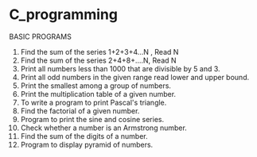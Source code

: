 # C_programming

BASIC PROGRAMS

1. Find the sum of the series 1+2+3+4...N , Read N
2. Find the sum of the series 2+4+8+....N, Read N
3. Print all numbers less than 1000 that are divisible by 5 and 3.
4. Print all odd numbers in the given range read lower and upper bound.
5. Print the smallest among a group of numbers.
6. Print the multiplication table of a given number.
7. To write a program to print Pascal's triangle.
8. Find the factorial of a given number.
9. Program to print the sine and cosine series.
10. Check whether a number is an Armstrong number.
11. Find the sum of the digits of a number.
12. Program to display pyramid of numbers.

